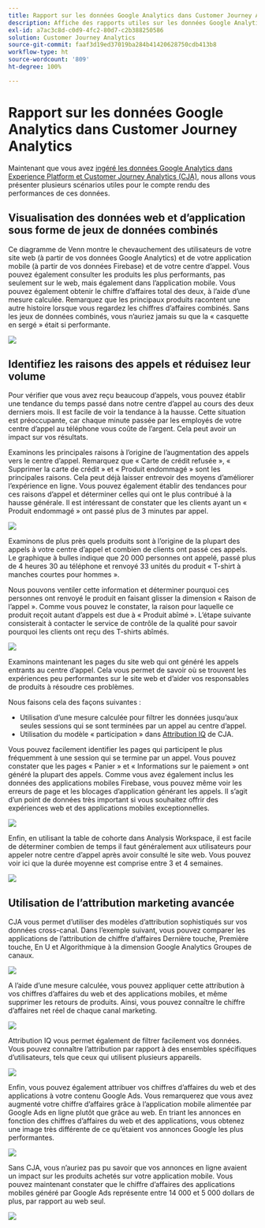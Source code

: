 ```yaml
---
title: Rapport sur les données Google Analytics dans Customer Journey Analytics
description: Affiche des rapports utiles sur les données Google Analytics dans Customer Journey Analytics
exl-id: a7ac3c8d-c0d9-4fc2-80d7-c2b388250586
solution: Customer Journey Analytics
source-git-commit: faaf3d19ed37019ba284b41420628750cdb413b8
workflow-type: ht
source-wordcount: '809'
ht-degree: 100%

---
```


# Rapport sur les données Google Analytics dans Customer Journey Analytics

Maintenant que vous avez [ingéré les données Google Analytics dans Experience Platform et Customer Journey Analytics (CJA)](/help/use-cases/ga-to-cja.md), nous allons vous présenter plusieurs scénarios utiles pour le compte rendu des performances de ces données.

## Visualisation des données web et dʼapplication sous forme de jeux de données combinés

Ce diagramme de Venn montre le chevauchement des utilisateurs de votre site web (à partir de vos données Google Analytics) et de votre application mobile (à partir de vos données Firebase) et de votre centre dʼappel. Vous pouvez également consulter les produits les plus performants, pas seulement sur le web, mais également dans lʼapplication mobile. Vous pouvez également obtenir le chiffre dʼaffaires total des deux, à lʼaide dʼune mesure calculée. Remarquez que les principaux produits racontent une autre histoire lorsque vous regardez les chiffres dʼaffaires combinés. Sans les jeux de données combinés, vous nʼauriez jamais su que la « casquette en sergé » était si performante.

![](assets/combined-datasets.png)

## Identifiez les raisons des appels et réduisez leur volume

Pour vérifier que vous avez reçu beaucoup dʼappels, vous pouvez établir une tendance du temps passé dans notre centre dʼappel au cours des deux derniers mois. Il est facile de voir la tendance à la hausse. Cette situation est préoccupante, car chaque minute passée par les employés de votre centre dʼappel au téléphone vous coûte de lʼargent. Cela peut avoir un impact sur vos résultats.

Examinons les principales raisons à lʼorigine de lʼaugmentation des appels vers le centre dʼappel. Remarquez que « Carte de crédit refusée », « Supprimer la carte de crédit » et « Produit endommagé » sont les principales raisons. Cela peut déjà laisser entrevoir des moyens dʼaméliorer lʼexpérience en ligne. Vous pouvez également établir des tendances pour ces raisons dʼappel et déterminer celles qui ont le plus contribué à la hausse générale. Il est intéressant de constater que les clients ayant un « Produit endommagé » ont passé plus de 3 minutes par appel.

![](assets/call-volume.png)

Examinons de plus près quels produits sont à lʼorigine de la plupart des appels à votre centre dʼappel et combien de clients ont passé ces appels. Le graphique à bulles indique que 20 000 personnes ont appelé, passé plus de 4 heures 30 au téléphone et renvoyé 33 unités du produit « T-shirt à manches courtes pour hommes ».

Nous pouvons ventiler cette information et déterminer pourquoi ces personnes ont renvoyé le produit en faisant glisser la dimension « Raison de lʼappel ». Comme vous pouvez le constater, la raison pour laquelle ce produit reçoit autant dʼappels est due à « Produit abîmé ». Lʼétape suivante consisterait à contacter le service de contrôle de la qualité pour savoir pourquoi les clients ont reçu des T-shirts abîmés.

![](assets/call-reason.png)

Examinons maintenant les pages du site web qui ont généré les appels entrants au centre dʼappel. Cela vous permet de savoir où se trouvent les expériences peu performantes sur le site web et dʼaider vos responsables de produits à résoudre ces problèmes.

Nous faisons cela des façons suivantes :

* Utilisation dʼune mesure calculée pour filtrer les données jusquʼaux seules sessions qui se sont terminées par un appel au centre dʼappel.
* Utilisation du modèle « participation » dans [Attribution IQ](https://experienceleague.adobe.com/docs/analytics-platform/using/cja-workspace/attribution/models.html?lang=fr#cja-workspace) de CJA.

Vous pouvez facilement identifier les pages qui participent le plus fréquemment à une session qui se termine par un appel. Vous pouvez constater que les pages « Panier » et « Informations sur le paiement » ont généré la plupart des appels. Comme vous avez également inclus les données des applications mobiles Firebase, vous pouvez même voir les erreurs de page et les blocages dʼapplication générant les appels. Il sʼagit dʼun point de données très important si vous souhaitez offrir des expériences web et des applications mobiles exceptionnelles.

![](assets/contributing-pages.png)

Enfin, en utilisant la table de cohorte dans Analysis Workspace, il est facile de déterminer combien de temps il faut généralement aux utilisateurs pour appeler notre centre dʼappel après avoir consulté le site web. Vous pouvez voir ici que la durée moyenne est comprise entre 3 et 4 semaines.

![](assets/cohort.png)

## Utilisation de lʼattribution marketing avancée

CJA vous permet dʼutiliser des modèles dʼattribution sophistiqués sur vos données cross-canal. Dans lʼexemple suivant, vous pouvez comparer les applications de lʼattribution de chiffre dʼaffaires Dernière touche, Première touche, En U et Algorithmique à la dimension Google Analytics Groupes de canaux.

![](assets/mktg-attribution.png)

A lʼaide dʼune mesure calculée, vous pouvez appliquer cette attribution à vos chiffres dʼaffaires du web et des applications mobiles, et même supprimer les retours de produits. Ainsi, vous pouvez connaître le chiffre dʼaffaires net réel de chaque canal marketing.

![](assets/calc-metric.png)

Attribution IQ vous permet également de filtrer facilement vos données. Vous pouvez connaître lʼattribution par rapport à des ensembles spécifiques dʼutilisateurs, tels que ceux qui utilisent plusieurs appareils.

![](assets/filter.png)

Enfin, vous pouvez également attribuer vos chiffres dʼaffaires du web et des applications à votre contenu Google Ads. Vous remarquerez que vous avez augmenté votre chiffre dʼaffaires grâce à lʼapplication mobile alimentée par Google Ads en ligne plutôt que grâce au web. En triant les annonces en fonction des chiffres dʼaffaires du web et des applications, vous obtenez une image très différente de ce quʼétaient vos annonces Google les plus performantes.

![](assets/google-ad.png)

Sans CJA, vous nʼauriez pas pu savoir que vos annonces en ligne avaient un impact sur les produits achetés sur votre application mobile. Vous pouvez maintenant constater que le chiffre dʼaffaires des applications mobiles généré par Google Ads représente entre 14 000 et 5 000 dollars de plus, par rapport au web seul.

![](assets/google-ad2.png)
